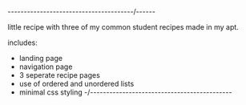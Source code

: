 ---------------------------------------/------

little recipe with three of my common student
recipes made in my apt. 

includes:
- landing page
- navigation page
- 3 seperate recipe pages
- use of ordered and unordered lists
- minimal css styling
-/--------------------------------------------
